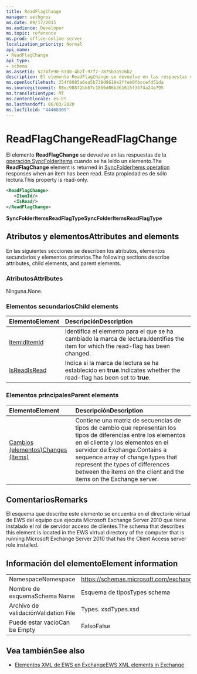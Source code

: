 ```yaml
---
title: ReadFlagChange
manager: sethgros
ms.date: 09/17/2015
ms.audience: Developer
ms.topic: reference
ms.prod: office-online-server
localization_priority: Normal
api_name:
- ReadFlagChange
api_type:
- schema
ms.assetid: 527bfe90-63d0-4b2f-97f7-7875b3a516b2
description: El elemento ReadFlagChange se devuelve en las respuestas de la operación SyncFolderItems cuando se ha leído un elemento. Esta propiedad es de sólo lectura.
ms.openlocfilehash: 354f8085a6ea5b738d8619e2ffeb0fbccefd51da
ms.sourcegitcommit: 88ec988f2bb67c1866d06b361615f3674a24e795
ms.translationtype: MT
ms.contentlocale: es-ES
ms.lasthandoff: 06/03/2020
ms.locfileid: "44468309"
---
```

# <a name="readflagchange"></a><span data-ttu-id="eeecf-104">ReadFlagChange</span><span class="sxs-lookup"><span data-stu-id="eeecf-104">ReadFlagChange</span></span>

<span data-ttu-id="eeecf-105">El elemento **ReadFlagChange** se devuelve en las respuestas de la [operación SyncFolderItems](syncfolderitems-operation.md) cuando se ha leído un elemento.</span><span class="sxs-lookup"><span data-stu-id="eeecf-105">The **ReadFlagChange** element is returned in [SyncFolderItems operation](syncfolderitems-operation.md) responses when an item has been read.</span></span> <span data-ttu-id="eeecf-106">Esta propiedad es de sólo lectura.</span><span class="sxs-lookup"><span data-stu-id="eeecf-106">This property is read-only.</span></span> 
  
```xml
<ReadFlagChange>
   <ItemId/>
   <IsRead/>
</ReadFlagChange>
```

 <span data-ttu-id="eeecf-107">**SyncFolderItemsReadFlagType**</span><span class="sxs-lookup"><span data-stu-id="eeecf-107">**SyncFolderItemsReadFlagType**</span></span>
## <a name="attributes-and-elements"></a><span data-ttu-id="eeecf-108">Atributos y elementos</span><span class="sxs-lookup"><span data-stu-id="eeecf-108">Attributes and elements</span></span>

<span data-ttu-id="eeecf-109">En las siguientes secciones se describen los atributos, elementos secundarios y elementos primarios.</span><span class="sxs-lookup"><span data-stu-id="eeecf-109">The following sections describe attributes, child elements, and parent elements.</span></span>
  
### <a name="attributes"></a><span data-ttu-id="eeecf-110">Atributos</span><span class="sxs-lookup"><span data-stu-id="eeecf-110">Attributes</span></span>

<span data-ttu-id="eeecf-111">Ninguna.</span><span class="sxs-lookup"><span data-stu-id="eeecf-111">None.</span></span>
  
### <a name="child-elements"></a><span data-ttu-id="eeecf-112">Elementos secundarios</span><span class="sxs-lookup"><span data-stu-id="eeecf-112">Child elements</span></span>

|<span data-ttu-id="eeecf-113">**Elemento**</span><span class="sxs-lookup"><span data-stu-id="eeecf-113">**Element**</span></span>|<span data-ttu-id="eeecf-114">**Descripción**</span><span class="sxs-lookup"><span data-stu-id="eeecf-114">**Description**</span></span>|
|:-----|:-----|
|[<span data-ttu-id="eeecf-115">ItemId</span><span class="sxs-lookup"><span data-stu-id="eeecf-115">ItemId</span></span>](itemid.md) <br/> |<span data-ttu-id="eeecf-116">Identifica el elemento para el que se ha cambiado la marca de lectura.</span><span class="sxs-lookup"><span data-stu-id="eeecf-116">Identifies the item for which the read-flag has been changed.</span></span>  <br/> |
|[<span data-ttu-id="eeecf-117">IsRead</span><span class="sxs-lookup"><span data-stu-id="eeecf-117">IsRead</span></span>](isread.md) <br/> |<span data-ttu-id="eeecf-118">Indica si la marca de lectura se ha establecido en **true**.</span><span class="sxs-lookup"><span data-stu-id="eeecf-118">Indicates whether the read-flag has been set to **true**.</span></span>  <br/> |
   
### <a name="parent-elements"></a><span data-ttu-id="eeecf-119">Elementos principales</span><span class="sxs-lookup"><span data-stu-id="eeecf-119">Parent elements</span></span>

|<span data-ttu-id="eeecf-120">**Elemento**</span><span class="sxs-lookup"><span data-stu-id="eeecf-120">**Element**</span></span>|<span data-ttu-id="eeecf-121">**Descripción**</span><span class="sxs-lookup"><span data-stu-id="eeecf-121">**Description**</span></span>|
|:-----|:-----|
|[<span data-ttu-id="eeecf-122">Cambios (elementos)</span><span class="sxs-lookup"><span data-stu-id="eeecf-122">Changes (Items)</span></span>](changes-items.md) <br/> |<span data-ttu-id="eeecf-123">Contiene una matriz de secuencias de tipos de cambio que representan los tipos de diferencias entre los elementos en el cliente y los elementos en el servidor de Exchange.</span><span class="sxs-lookup"><span data-stu-id="eeecf-123">Contains a sequence array of change types that represent the types of differences between the items on the client and the items on the Exchange server.</span></span>  <br/> |
   
## <a name="remarks"></a><span data-ttu-id="eeecf-124">Comentarios</span><span class="sxs-lookup"><span data-stu-id="eeecf-124">Remarks</span></span>

<span data-ttu-id="eeecf-125">El esquema que describe este elemento se encuentra en el directorio virtual de EWS del equipo que ejecuta Microsoft Exchange Server 2010 que tiene instalado el rol de servidor acceso de clientes.</span><span class="sxs-lookup"><span data-stu-id="eeecf-125">The schema that describes this element is located in the EWS virtual directory of the computer that is running Microsoft Exchange Server 2010 that has the Client Access server role installed.</span></span>
  
## <a name="element-information"></a><span data-ttu-id="eeecf-126">Información del elemento</span><span class="sxs-lookup"><span data-stu-id="eeecf-126">Element information</span></span>

|||
|:-----|:-----|
|<span data-ttu-id="eeecf-127">Namespace</span><span class="sxs-lookup"><span data-stu-id="eeecf-127">Namespace</span></span>  <br/> |https://schemas.microsoft.com/exchange/services/2006/types  <br/> |
|<span data-ttu-id="eeecf-128">Nombre de esquema</span><span class="sxs-lookup"><span data-stu-id="eeecf-128">Schema Name</span></span>  <br/> |<span data-ttu-id="eeecf-129">Esquema de tipos</span><span class="sxs-lookup"><span data-stu-id="eeecf-129">Types schema</span></span>  <br/> |
|<span data-ttu-id="eeecf-130">Archivo de validación</span><span class="sxs-lookup"><span data-stu-id="eeecf-130">Validation File</span></span>  <br/> |<span data-ttu-id="eeecf-131">Types. xsd</span><span class="sxs-lookup"><span data-stu-id="eeecf-131">Types.xsd</span></span>  <br/> |
|<span data-ttu-id="eeecf-132">Puede estar vacío</span><span class="sxs-lookup"><span data-stu-id="eeecf-132">Can be Empty</span></span>  <br/> |<span data-ttu-id="eeecf-133">Falso</span><span class="sxs-lookup"><span data-stu-id="eeecf-133">False</span></span>  <br/> |
   
## <a name="see-also"></a><span data-ttu-id="eeecf-134">Vea también</span><span class="sxs-lookup"><span data-stu-id="eeecf-134">See also</span></span>



- [<span data-ttu-id="eeecf-135">Elementos XML de EWS en Exchange</span><span class="sxs-lookup"><span data-stu-id="eeecf-135">EWS XML elements in Exchange</span></span>](ews-xml-elements-in-exchange.md)

